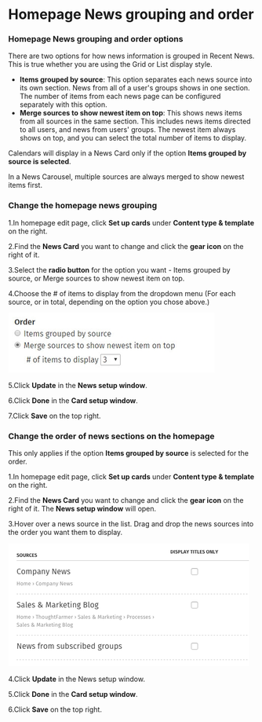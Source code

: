 # Homepage News grouping and order



### Homepage News grouping and order options <a id="section7"></a>

There are two options for how news information is grouped in Recent News. This is true whether you are using the Grid or List display style.

* **Items grouped by source**: This option separates each news source into its own section. News from all of a user's groups shows in one section. The number of items from each news page can be configured separately with this option.
* **Merge sources to show newest item on top**: This shows news items from all sources in the same section. This includes news items directed to all users, and news from users' groups. The newest item always shows on top, and you can select the total number of items to display.

Calendars will display in a News Card only if the option **Items grouped by source is selected**.  
  
In a News Carousel, multiple sources are always merged to show newest items first.

### Change the homepage news grouping <a id="section8"></a>

1.In homepage edit page, click **Set up cards** under **Content type & template** on the right.

2.Find the **News Card** you want to change and click the **gear icon** on the right of it.

3.Select the **radio button** for the option you want - Items grouped by source, or Merge sources to show newest item on top.

4.Choose the \# of items to display from the dropdown menu \(For each source, or in total, depending on the option you chose above.\)

![](../../../../../.gitbook/assets/1%20%28135%29.jpg)



5.Click **Update** in the **News setup window**.

6.Click **Done** in the **Card setup window**.

7.Click **Save** on the top right.

### Change the order of news sections on the homepage <a id="section6"></a>

This only applies if the option **Items grouped by source** is selected for the order.

1.In homepage edit page, click **Set up cards** under **Content type & template** on the right.

2.Find the **News Card** you want to change and click the **gear icon** on the right of it. The **News setup window** will open.

3.Hover over a news source in the list. Drag and drop the news sources into the order you want them to display.

![](../../../../../.gitbook/assets/2%20%2815%29.png)



4.Click **Update** in the News setup window.

5.Click **Done** in the **Card setup window**.

6.Click **Save** on the top right.


